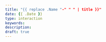 ```yaml
---
title: "{{ replace .Name "-" " " | title }}"
date: {{ .Date }}
type: interaction
keywords:
description:
draft: true
---
```

[comment]: # (Interactions with strangers )
